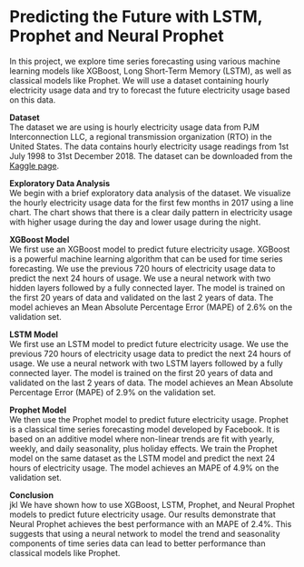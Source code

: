 # Predicting the Future with LSTM, Prophet and Neural Prophet
In this project, we explore time series forecasting using various machine learning models like XGBoost, Long Short-Term Memory (LSTM), as well as classical models like Prophet. We will use a dataset containing hourly electricity usage data and try to forecast the future electricity usage based on this data.

**Dataset**   <br>
The dataset we are using is hourly electricity usage data from PJM Interconnection LLC, a regional transmission organization (RTO) in the United States. The data contains hourly electricity usage readings from 1st July 1998 to 31st December 2018. The dataset can be downloaded from the [Kaggle page](https://www.kaggle.com/datasets/robikscube/hourly-energy-consumption).

**Exploratory Data Analysis**   <br>
We begin with a brief exploratory data analysis of the dataset. We visualize the hourly electricity usage data for the first few months in 2017 using a line chart. The chart shows that there is a clear daily pattern in electricity usage with higher usage during the day and lower usage during the night.

**XGBoost Model**   <br>
We first use an XGBoost model to predict future electricity usage. XGBoost is a powerful machine learning algorithm that can be used for time series forecasting. We use the previous 720 hours of electricity usage data to predict the next 24 hours of usage. We use a neural network with two hidden layers followed by a fully connected layer. The model is trained on the first 20 years of data and validated on the last 2 years of data. The model achieves an Mean Absolute Percentage Error (MAPE) of 2.6% on the validation set.

**LSTM Model**   <br>
We first use an LSTM model to predict future electricity usage. We use the previous 720 hours of electricity usage data to predict the next 24 hours of usage. We use a neural network with two LSTM layers followed by a fully connected layer. The model is trained on the first 20 years of data and validated on the last 2 years of data. The model achieves an Mean Absolute Percentage Error (MAPE) of 2.9% on the validation set.

**Prophet Model**   <br>
We then use the Prophet model to predict future electricity usage. Prophet is a classical time series forecasting model developed by Facebook. It is based on an additive model where non-linear trends are fit with yearly, weekly, and daily seasonality, plus holiday effects. We train the Prophet model on the same dataset as the LSTM model and predict the next 24 hours of electricity usage. The model achieves an MAPE of 4.9% on the validation set.


**Conclusion**   <br> jkl
We have shown how to use XGBoost, LSTM, Prophet, and Neural Prophet models to predict future electricity usage. Our results demonstrate that Neural Prophet achieves the best performance with an MAPE of 2.4%. This suggests that using a neural network to model the trend and seasonality components of time series data can lead to better performance than classical models like Prophet.

